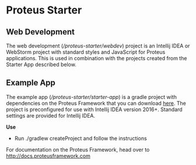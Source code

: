Proteus Starter
================

Web Development
---------------

The web development (*/proteus-starter/webdev*) project is an Intellij IDEA or WebStorm project with standard styles and JavaScript for Proteus applications. This is used in combination with the projects created from the Starter App described below.



Example App
-----------

The example app (*/proteus-starter/starter-app*) is a gradle project with dependencies on the Proteus Framework that you can download [here](https://github.com/VentureTech/proteus-starter/releases/). The project is preconfigured for use with Intellij IDEA version 2016+. Standard settings are provided for Intellij IDEA.

<strong>Use</strong>

* Run ./gradlew createProject and follow the instructions

For documentation on the Proteus Framework, head over to http://docs.proteusframework.com
